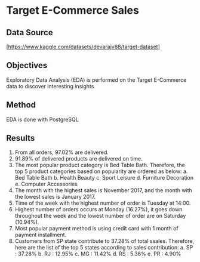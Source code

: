 # Target E-Commerce Sales
## Data Source
[https://www.kaggle.com/datasets/devarajv88/target-dataset]

## Objectives
Exploratory Data Analysis (EDA) is performed on the Target E-Commerce data to discover interesting insights

## Method
EDA is done with PostgreSQL

## Results
1. From all orders, 97.02% are delivered.
2. 91.89% of delivered products are delivered on time.
3. The most popular product category is Bed Table Bath. Therefore, the top 5 product categories based on popularity are ordered as below:
   a. Bed Table Bath
   b. Health Beauty
   c. Sport Leisure
   d. Furniture Decoration
   e. Computer Accessories
4. The month with the highest sales is November 2017, and the month with the lowest sales is January 2017.
5. Time of the week with the highest number of order is Tuesday at 14:00.
6. Highest number of orders occurs at Monday (16.27%), it goes down throughout the week and the lowest number of order are on Saturday (10.94%).
7. Most popular payment method is using credit card with 1 month of payment installment.
8. Customers from SP state contribute to 37.28% of total ssales. Therefore, here are the list of the top 5 states according to sales contribution:
   a. SP : 37.28%
   b. RJ : 12.95%
   c. MG : 11.42%
   d. RS : 5.36%
   e. PR : 4.90%
